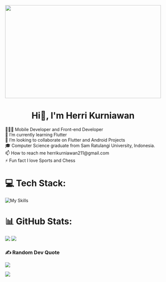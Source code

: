 <img align="center" width=100% height=300 src="https://i.pinimg.com/originals/72/0c/c4/720cc43d757ee638ad5054a05220fafe.gif">
<h1 align="center"> Hi👋, l'm Herri Kurniawan</h1>
👨🏻‍💻 Mobile Developer and Front-end Developer<br> 
🌱 I’m currently learning Flutter<br>
👯 I’m looking to collaborate on Flutter and Android Projects<br>
🎓 Computer Science graduate from Sam Ratulangi University, Indonesia.<br> 
📫 How to reach me herrikurniawan211@gmail.com<br>
⚡ Fun fact I love Sports and Chess

# 💻 Tech Stack:
![My Skills](https://skillicons.dev/icons?i=dart,flutter,html,css,javascript,react,mysql,postman,linux,vscode,androidstudio,git)

# 📊 GitHub Stats:
![](https://github-readme-stats.vercel.app/api?username=herrikurniawann&theme=neon&hide_border=false&include_all_commits=false&count_private=false) 
![](https://github-readme-stats.vercel.app/api/top-langs/?username=herrikurniawann&theme=neon&hide_border=false&include_all_commits=false&count_private=false&layout=compact)

### ✍️ Random Dev Quote
![](https://quotes-github-readme.vercel.app/api?type=horizontal&theme=radical)

[![](https://visitcount.itsvg.in/api?id=herrikurniawann&icon=0&color=0)](https://visitcount.itsvg.in)

<!-- Proudly created with GPRM ( https://gprm.itsvg.in ) -->
